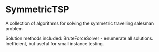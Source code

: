 # SymmetricTSP
A collection of algorithms for solving the symmetric travelling salesman problem

Solution methods included:
BruteForceSolver - enumerate all solutions.  Inefficient, but useful for small instance testing.
